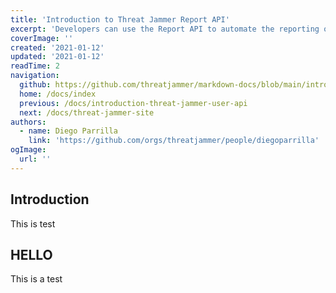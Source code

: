 ```yaml
---
title: 'Introduction to Threat Jammer Report API'
excerpt: 'Developers can use the Report API to automate the reporting of malicious resources asynchronously.'
coverImage: ''
created: '2021-01-12'
updated: '2021-01-12'
readTime: 2
navigation:
  github: https://github.com/threatjammer/markdown-docs/blob/main/introduction-threat-jammer-report-api.md
  home: /docs/index
  previous: /docs/introduction-threat-jammer-user-api
  next: /docs/threat-jammer-site
authors:
  - name: Diego Parrilla
    link: 'https://github.com/orgs/threatjammer/people/diegoparrilla'
ogImage:
  url: ''
---
```


## Introduction
This is test

## HELLO
This is a test

